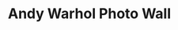 ---
pid: CH610
title: Andy Warhol Photo Wall
location_transcription: Dilworth Park
zipcode: '19107'
outside_phl: 
neighborhood: Washington Square West,Avenue of The Arts,Midtown Village,Chinatown
age: '26'
age_range: 20-29
instagram: 
image_file_name: CH_610.jpg
proposal_transcription: A huge wall curated by Polaroid Photograph that allows visitors
  to take 2 photos in front of City Hall, one they can keep, and another to sign and
  post to the wall simple.
topic: Art
topic_summary: '0'
type: Mural,Digital Project,Image
keywords_other: Andy Warhol; Photo Wall
credit: Erick Moore
image_labels: 
twitter: 
facebook: 
permalink: "/monuments/ch610/"
layout: item-page
---